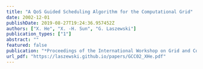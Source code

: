 ```yaml
---
title: "A QoS Guided Scheduling Algorithm for the Computational Grid"
date: 2002-12-01
publishDate: 2019-08-27T19:24:36.957452Z
authors: ["X. He", "X. -H. Sun", "G. Laszewski"]
publication_types: ["1"]
abstract: ""
featured: false
publication: "*Proceedings of the International Workshop on Grid and Cooperative Computing (GCC02)*"
url_pdf: "https://laszewski.github.io/papers/GCC02_XHe.pdf"
---
```


